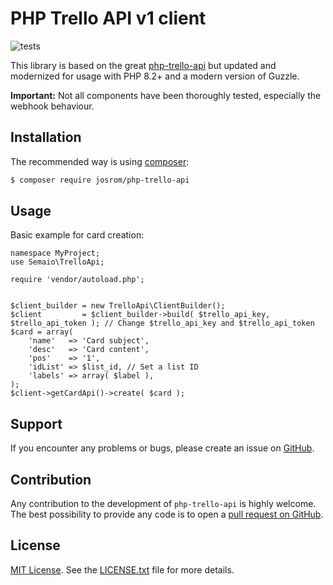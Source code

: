 PHP Trello API v1 client
========================

![tests](https://github.com/josrom/php-trello-api/workflows/run-tests/badge.svg?branch=master)

This library is based on the great [php-trello-api](https://github.com/cdaguerre/php-trello-api/) but updated and modernized for usage with PHP 8.2+ and a modern version of Guzzle.

**Important:** Not all components have been thoroughly tested, especially the webhook behaviour.

## Installation

The recommended way is using [composer](http://getcomposer.org):

```bash
$ composer require josrom/php-trello-api
```

## Usage

Basic example for card creation:

```
namespace MyProject;
use Semaio\TrelloApi;

require 'vendor/autoload.php';


$client_builder = new TrelloApi\ClientBuilder();
$client         = $client_builder->build( $trello_api_key, $trello_api_token ); // Change $trello_api_key and $trello_api_token
$card = array(
    'name'   => 'Card subject',
    'desc'   => 'Card content',
    'pos'    => '1',
    'idList' => $list_id, // Set a list ID
    'labels' => array( $label ),
);
$client->getCardApi()->create( $card );
```

## Support

If you encounter any problems or bugs, please create an issue on [GitHub](https://github.com/josrom/php-trello-api/issues).

## Contribution

Any contribution to the development of `php-trello-api` is highly welcome. The best possibility to provide any code is to open a [pull request on GitHub](https://help.github.com/articles/using-pull-requests).

## License

[MIT License](https://opensource.org/licenses/mit). See the [LICENSE.txt](LICENSE.txt) file for more details.

